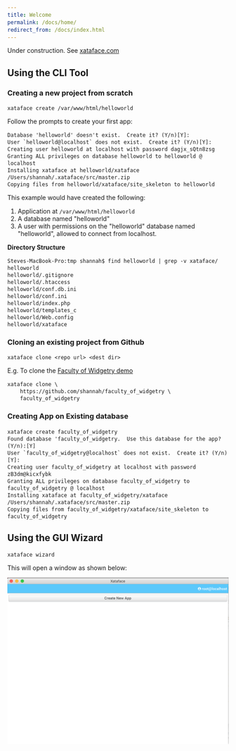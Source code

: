 ```yaml
---
title: Welcome
permalink: /docs/home/
redirect_from: /docs/index.html
---
```


Under construction.  See [xataface.com](http://xataface.com/wiki)

## Using the CLI Tool

### Creating a new project from scratch

~~~~
xataface create /var/www/html/helloworld
~~~~

Follow the prompts to create your first app:

~~~~
Database 'helloworld' doesn't exist.  Create it? (Y/n)[Y]:
User `helloworld@localhost` does not exist.  Create it? (Y/n)[Y]:
Creating user helloworld at localhost with password dagjx_sQtn8zsg
Granting ALL privileges on database helloworld to helloworld @ localhost
Installing xataface at helloworld/xataface
/Users/shannah/.xataface/src/master.zip
Copying files from helloworld/xataface/site_skeleton to helloworld
~~~~

This example would have created the following:

1. Application at `/var/www/html/helloworld`
2. A database named "helloworld"
3. A user with permissions on the "helloworld" database named "helloworld", allowed to connect from localhost.

**Directory Structure**

~~~~
Steves-MacBook-Pro:tmp shannah$ find helloworld | grep -v xataface/
helloworld
helloworld/.gitignore
helloworld/.htaccess
helloworld/conf.db.ini
helloworld/conf.ini
helloworld/index.php
helloworld/templates_c
helloworld/Web.config
helloworld/xataface
~~~~

### Cloning an existing project from Github

~~~~
xataface clone <repo url> <dest dir>
~~~~

E.g. To clone the [Faculty of Widgetry demo](https://github.com/shannah/faculty_of_widgetry)

~~~~
xataface clone \
    https://github.com/shannah/faculty_of_widgetry \
    faculty_of_widgetry
~~~~

### Creating App on Existing database

~~~~
xataface create faculty_of_widgetry
Found database 'faculty_of_widgetry.  Use this database for the app? (Y/n):[Y]
User `faculty_of_widgetry@localhost` does not exist.  Create it? (Y/n)[Y]:
Creating user faculty_of_widgetry at localhost with password zB3dm@kicxfybk
Granting ALL privileges on database faculty_of_widgetry to faculty_of_widgetry @ localhost
Installing xataface at faculty_of_widgetry/xataface
/Users/shannah/.xataface/src/master.zip
Copying files from faculty_of_widgetry/xataface/site_skeleton to faculty_of_widgetry
~~~~

## Using the GUI Wizard

~~~~
xataface wizard
~~~~

This will open a window as shown below:

![Xataface Wizard Main Menu](images/wizard-main-menu.png)
